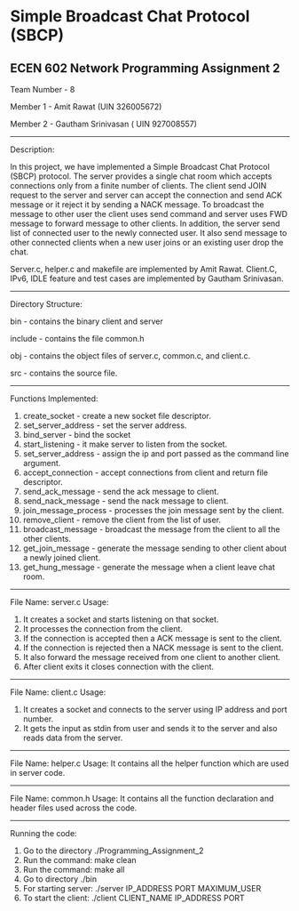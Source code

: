 
# Simple Broadcast Chat Protocol (SBCP)


ECEN 602 Network Programming Assignment 2
-------------------------------------------------------------------------------------------------------------------------

Team Number - 8

Member 1 - Amit Rawat (UIN 326005672)

Member 2 - Gautham Srinivasan ( UIN 927008557)

------------------------------------------------------------------------------------------------------------------------
Description:

In this project, we have implemented a Simple Broadcast Chat Protocol (SBCP) protocol. The server provides a single chat room which accepts connections only from a finite number of clients. The client send JOIN request to the server and server can accept the connection and send ACK message or it reject it by sending a NACK message. To broadcast the message to other user the client uses send command and server uses FWD message to forward message to other clients. In addition, the server send list of connected user to the newly connected user. It also send message to other connected clients when a new user joins or an existing user drop the chat.

Server.c, helper.c and makefile are implemented by Amit Rawat.
Client.C, IPv6, IDLE feature and test cases are implemented by Gautham Srinivasan.

--------------------------------------------------------------------------------------------------------------------------
Directory Structure:

bin - contains the binary client and server

include - contains the file common.h

obj - contains the object files of server.c, common.c, and client.c.

src - contains the source file.

--------------------------------------------------------------------------------------------------------------------------
Functions Implemented:

1) create_socket - create a new socket file descriptor.
2) set_server_address - set the server address.
3) bind_server - bind the socket
4) start_listening - it make server to listen from the socket.
5) set_server_address - assign the ip and port passed as the command line argument.
6) accept_connection - accept connections from client and return file descriptor.
7) send_ack_message - send the ack message to client.
8) send_nack_message - send the nack message to client.
9) join_message_process - processes the join message sent by the client.
10) remove_client - remove the client from the list of user.
11) broadcast_message - broadcast the message from the client to all the other clients.
12) get_join_message - generate the message sending to other client about a newly joined client.
13) get_hung_message - generate the message when a client leave chat room.
--------------------------------------------------------------------------------------------------------------------------
File Name: server.c
Usage:
1) It creates a socket and starts listening on that socket.
2) It processes the connection from the client.
3) If the connection is accepted then a ACK message is sent to the client.
4) If the connection is rejected then a NACK message is sent to the client.
5) It also forward the message received from one client to another client.
6) After client exits it closes connection with the client.
---------------------------------------------------------------------------------------------------------------------------
File Name: client.c
Usage:
1) It creates a socket and connects to the server using IP address and port number.
2) It gets the input as stdin from user and sends it to the server and also reads data from the server.


---------------------------------------------------------------------------------------------------------------------------
File Name: helper.c
Usage:
It contains all the helper function which are used in server code.

---------------------------------------------------------------------------------------------------------------------------
File Name: common.h
Usage:
It contains all the function declaration and header files used across the code.

--------------------------------------------------------------------------------------------------------------------------
Running the code:
1. Go to the directory ./Programming_Assignment_2
2. Run the command: make clean
3. Run the command: make all
4. Go to directory ./bin
5. For starting server: ./server IP_ADDRESS PORT MAXIMUM_USER
6. To start the client: ./client CLIENT_NAME IP_ADDRESS PORT


